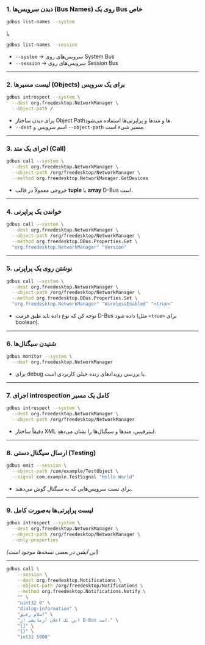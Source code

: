 
### 1. **دیدن سرویس‌ها (Bus Names) روی یک Bus خاص**

```bash
gdbus list-names --system
```

یا

```bash
gdbus list-names --session
```

* `--system` → سرویس‌های روی System Bus
* `--session` → سرویس‌های روی Session Bus

---

### 2. **لیست مسیرها (Objects) برای یک سرویس**

```bash
gdbus introspect --system \
  --dest org.freedesktop.NetworkManager \
  --object-path /
```

* برای دیدن ساختار Object Pathها و متدها و پراپرتی‌ها استفاده می‌شود.
* `--dest` اسم سرویس و `--object-path` مسیر شیء است.

---

### 3. **اجرای یک متد (Call)**

```bash
gdbus call --system \
  --dest org.freedesktop.NetworkManager \
  --object-path /org/freedesktop/NetworkManager \
  --method org.freedesktop.NetworkManager.GetDevices
```

* خروجی معمولاً در قالب **tuple** یا **array** D-Bus است.

---

### 4. **خواندن یک پراپرتی**

```bash
gdbus call --system \
  --dest org.freedesktop.NetworkManager \
  --object-path /org/freedesktop/NetworkManager \
  --method org.freedesktop.DBus.Properties.Get \
  "org.freedesktop.NetworkManager" "Version"
```

---

### 5. **نوشتن روی یک پراپرتی**

```bash
gdbus call --system \
  --dest org.freedesktop.NetworkManager \
  --object-path /org/freedesktop/NetworkManager \
  --method org.freedesktop.DBus.Properties.Set \
  "org.freedesktop.NetworkManager" "WirelessEnabled" "<true>"
```

* توجه کن که نوع داده باید طبق فرمت D-Bus داده شود (مثل `<true>` برای boolean).

---

### 6. **شنیدن سیگنال‌ها**

```bash
gdbus monitor --system \
  --dest org.freedesktop.NetworkManager
```

* برای debug یا بررسی رویدادهای زنده خیلی کاربردی است.

---

### 7. **اجرای introspection کامل یک مسیر**

```bash
gdbus introspect --system \
  --dest org.freedesktop.NetworkManager \
  --object-path /org/freedesktop/NetworkManager
```

* دقیقاً ساختار XML اینترفیس، متدها و سیگنال‌ها را نشان می‌دهد.

---

### 8. **ارسال سیگنال دستی (Testing)**

```bash
gdbus emit --session \
  --object-path /com/example/TestObject \
  --signal com.example.TestSignal "Hello World"
```

* برای تست سرویس‌هایی که به سیگنال گوش می‌دهند.

---

### 9. **لیست پراپرتی‌ها به‌صورت کامل**

```bash
gdbus introspect --system \
  --dest org.freedesktop.NetworkManager \
  --object-path /org/freedesktop/NetworkManager \
  --only-properties
```

*(این آپشن در بعضی نسخه‌ها موجود است)*

---

```bash
gdbus call \
    --session \
    --dest org.freedesktop.Notifications \
    --object-path /org/freedesktop/Notifications \
    --method org.freedesktop.Notifications.Notify \
    "" \
    "uint32 0" \
    "dialog-information" \
    "سلام رفیق!" \
    "این یک اعلان آزمایشی از D-Bus است." \
    "[]" \
    "{}" \
    "int32 5000"

```
